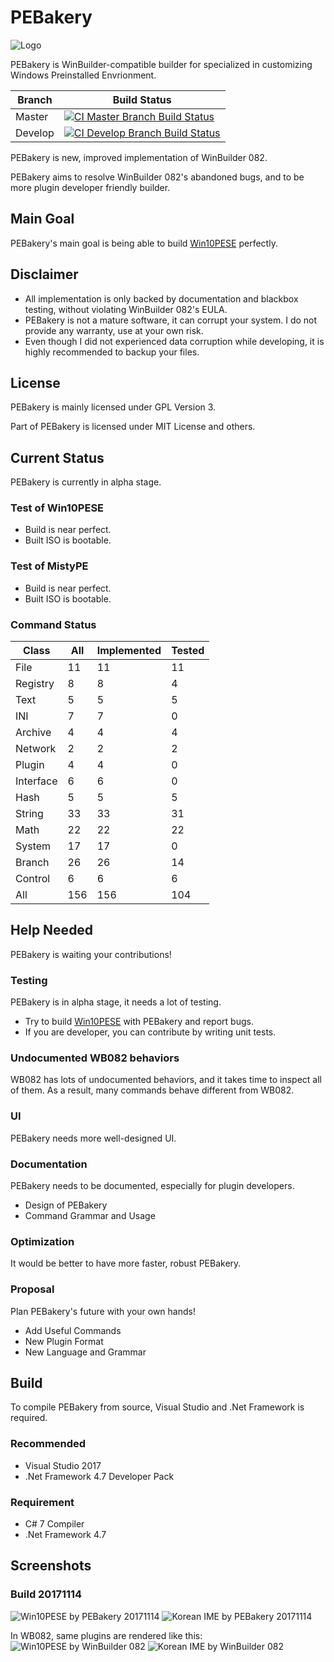 # PEBakery

![Logo](https://raw.githubusercontent.com/ied206/PEBakery/master/Image/Logo.png)

PEBakery is WinBuilder-compatible builder for specialized in customizing Windows Preinstalled Envrionment.

| Branch    | Build Status                                                                                                                                                                              |
|-----------|-------------------------------------------------------------------------------------------------------------------------------------------------------------------------------------------|
| Master    | [![CI Master Branch Build Status](https://ci.appveyor.com/api/projects/status/j3p0v26j7nky0bvu/branch/master?svg=true)](https://ci.appveyor.com/project/ied206/pebakery/branch/master)    |
| Develop   | [![CI Develop Branch Build Status](https://ci.appveyor.com/api/projects/status/j3p0v26j7nky0bvu/branch/develop?svg=true)](https://ci.appveyor.com/project/ied206/pebakery/branch/develop) |

PEBakery is new, improved implementation of WinBuilder 082.

PEBakery aims to resolve WinBuilder 082's abandoned bugs, and to be more plugin developer friendly builder.

## Main Goal

PEBakery's main goal is being able to build [Win10PESE](http://win10se.cwcodes.net/) perfectly.

## Disclaimer

- All implementation is only backed by documentation and blackbox testing, without violating WinBuilder 082's EULA.
- PEBakery is not a mature software, it can corrupt your system. I do not provide any warranty, use at your own risk.
- Even though I did not experienced data corruption while developing, it is highly recommended to backup your files.

## License

PEBakery is mainly licensed under GPL Version 3.

Part of PEBakery is licensed under MIT License and others.

## Current Status

PEBakery is currently in alpha stage.

### Test of Win10PESE

- Build is near perfect.
- Built ISO is bootable.

### Test of MistyPE

- Build is near perfect.
- Built ISO is bootable.

### Command Status

|   Class   | All | Implemented | Tested |
|-----------|-----|-------------|--------|
| File      | 11  | 11          | 11     |
| Registry  | 8   | 8           | 4      |
| Text      | 5   | 5           | 5      |
| INI       | 7   | 7           | 0      |
| Archive   | 4   | 4           | 4      |
| Network   | 2   | 2           | 2      |
| Plugin    | 4   | 4           | 0      |
| Interface | 6   | 6           | 0      |
| Hash      | 5   | 5           | 5      |
| String    | 33  | 33          | 31     |
| Math      | 22  | 22          | 22     |
| System    | 17  | 17          | 0      |
| Branch    | 26  | 26          | 14     |
| Control   | 6   | 6           | 6      |
| All       | 156 | 156         | 104    |

## Help Needed

PEBakery is waiting your contributions!

### Testing

PEBakery is in alpha stage, it needs a lot of testing.

- Try to build [Win10PESE](http://win10se.cwcodes.net/) with PEBakery and report bugs.
- If you are developer, you can contribute by writing unit tests.

### Undocumented WB082 behaviors

WB082 has lots of undocumented behaviors, and it takes time to inspect all of them. As a result, many commands behave different from WB082.

### UI

PEBakery needs more well-designed UI.

### Documentation

PEBakery needs to be documented, especially for plugin developers.

- Design of PEBakery
- Command Grammar and Usage

### Optimization

It would be better to have more faster, robust PEBakery.

### Proposal

Plan PEBakery's future with your own hands!

- Add Useful Commands
- New Plugin Format
- New Language and Grammar

## Build

To compile PEBakery from source, Visual Studio and .Net Framework is required.

### Recommended

- Visual Studio 2017
- .Net Framework 4.7 Developer Pack

### Requirement

- C# 7 Compiler
- .Net Framework 4.7

## Screenshots

### Build 20171114

![Win10PESE by PEBakery 20171114](https://raw.githubusercontent.com/ied206/PEBakery/master/Image/PEBakery.png)
![Korean IME by PEBakery 20171114](https://raw.githubusercontent.com/ied206/PEBakery/master/Image/PEBakery-Korean_IME.png)

In WB082, same plugins are rendered like this:  
![Win10PESE by WinBuilder 082](https://raw.githubusercontent.com/ied206/PEBakery/master/Image/WB082.png)
![Korean IME by WinBuilder 082](https://raw.githubusercontent.com/ied206/PEBakery/master/Image/WB082-Korean_IME.png)
